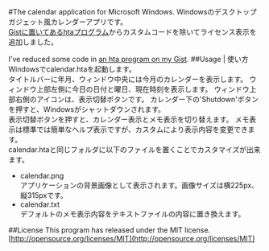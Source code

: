 #The calendar application for Microsoft Windows.
Windowsのデスクトップガジェット風カレンダーアプリです。  
[Gistに置いてあるhtaプログラム](https://gist.github.com/f44d42b0036f01e5aa0d.git)からカスタムコードを除いてライセンス表示を追加しました。

I've reduced some code in [an hta program on my Gist](https://gist.github.com/f44d42b0036f01e5aa0d.git).
##Usage | 使い方
Windowsでcalendar.htaを起動します。  
タイトルバーに年月、ウィンドウ中央には今月のカレンダーを表示します。
ウィンドウ上部左側に今日の日付と曜日、現在時刻を表示します。
ウィンドウ上部右側のアイコンは、表示切替ボタンです。
カレンダー下の'Shutdown'ボタンを押すと、Windowsがシャットダウンされます。  
表示切替ボタンを押すと、カレンダー表示とメモ表示を切り替えます。
メモ表示は標準では簡単なヘルプ表示ですが、カスタムにより表示内容を変更できます。  
calendar.htaと同じフォルダに以下のファイルを置くことでカスタマイズが出来ます。
- calendar.png  
 アプリケーションの背景画像として表示されます。画像サイズは横225px、縦315pxです。
- calendar.txt  
 デフォルトのメモ表示内容をテキストファイルの内容に置き換えます。

##License
This program has released under the MIT license.
[http://opensource.org/licenses/MIT](http://opensource.org/licenses/MIT)
